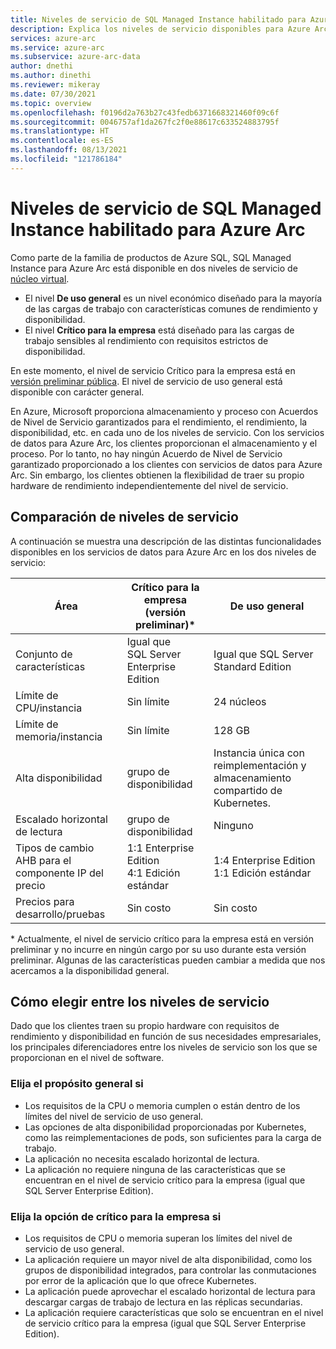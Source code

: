 ```yaml
---
title: Niveles de servicio de SQL Managed Instance habilitado para Azure Arc
description: Explica los niveles de servicio disponibles para Azure Arc las implementaciones de SQL Managed Instance habilitadas.
services: azure-arc
ms.service: azure-arc
ms.subservice: azure-arc-data
author: dnethi
ms.author: dinethi
ms.reviewer: mikeray
ms.date: 07/30/2021
ms.topic: overview
ms.openlocfilehash: f0196d2a763b27c43fedb6371668321460f09c6f
ms.sourcegitcommit: 0046757af1da267fc2f0e88617c633524883795f
ms.translationtype: HT
ms.contentlocale: es-ES
ms.lasthandoff: 08/13/2021
ms.locfileid: "121786184"
---
```

# <a name="azure-arc-enabled-sql-managed-instance-service-tiers"></a>Niveles de servicio de SQL Managed Instance habilitado para Azure Arc

Como parte de la familia de productos de Azure SQL, SQL Managed Instance para Azure Arc está disponible en dos niveles de servicio de [núcleo virtual](../../azure-sql/database/service-tiers-vcore.md).

- El nivel **De uso general** es un nivel económico diseñado para la mayoría de las cargas de trabajo con características comunes de rendimiento y disponibilidad.
- El nivel **Crítico para la empresa** está diseñado para las cargas de trabajo sensibles al rendimiento con requisitos estrictos de disponibilidad.

En este momento, el nivel de servicio Crítico para la empresa está en [versión preliminar pública](https://azure.microsoft.com/support/legal/preview-supplemental-terms/). El nivel de servicio de uso general está disponible con carácter general. 

En Azure, Microsoft proporciona almacenamiento y proceso con Acuerdos de Nivel de Servicio garantizados para el rendimiento, el rendimiento, la disponibilidad, etc. en cada uno de los niveles de servicio. Con los servicios de datos para Azure Arc, los clientes proporcionan el almacenamiento y el proceso. Por lo tanto, no hay ningún Acuerdo de Nivel de Servicio garantizado proporcionado a los clientes con servicios de datos para Azure Arc. Sin embargo, los clientes obtienen la flexibilidad de traer su propio hardware de rendimiento independientemente del nivel de servicio. 

## <a name="service-tier-comparison"></a>Comparación de niveles de servicio

A continuación se muestra una descripción de las distintas funcionalidades disponibles en los servicios de datos para Azure Arc en los dos niveles de servicio:


Área | Crítico para la empresa (versión preliminar)* | De uso general
----------|-----------------|------------------
Conjunto de características | Igual que SQL Server Enterprise Edition | Igual que SQL Server Standard Edition
Límite de CPU/instancia | Sin límite  | 24 núcleos
Límite de memoria/instancia | Sin límite | 128 GB
Alta disponibilidad | grupo de disponibilidad | Instancia única con reimplementación y almacenamiento compartido de Kubernetes.
Escalado horizontal de lectura | grupo de disponibilidad | Ninguno
Tipos de cambio AHB para el componente IP del precio | 1:1 Enterprise Edition <br> 4:1 Edición estándar | 1:4 Enterprise Edition <br> 1:1 Edición estándar 
Precios para desarrollo/pruebas | Sin costo | Sin costo

\* Actualmente, el nivel de servicio crítico para la empresa está en versión preliminar y no incurre en ningún cargo por su uso durante esta versión preliminar. Algunas de las características pueden cambiar a medida que nos acercamos a la disponibilidad general.

## <a name="how-to-choose-between-the-service-tiers"></a>Cómo elegir entre los niveles de servicio

Dado que los clientes traen su propio hardware con requisitos de rendimiento y disponibilidad en función de sus necesidades empresariales, los principales diferenciadores entre los niveles de servicio son los que se proporcionan en el nivel de software. 

### <a name="choose-general-purpose-if"></a>Elija el propósito general si

- Los requisitos de la CPU o memoria cumplen o están dentro de los límites del nivel de servicio de uso general.
- Las opciones de alta disponibilidad proporcionadas por Kubernetes, como las reimplementaciones de pods, son suficientes para la carga de trabajo.
- La aplicación no necesita escalado horizontal de lectura.
- La aplicación no requiere ninguna de las características que se encuentran en el nivel de servicio crítico para la empresa (igual que SQL Server Enterprise Edition).

### <a name="choose-business-critical-if"></a>Elija la opción de crítico para la empresa si

- Los requisitos de CPU o memoria superan los límites del nivel de servicio de uso general.
- La aplicación requiere un mayor nivel de alta disponibilidad, como los grupos de disponibilidad integrados, para controlar las conmutaciones por error de la aplicación que lo que ofrece Kubernetes. 
- La aplicación puede aprovechar el escalado horizontal de lectura para descargar cargas de trabajo de lectura en las réplicas secundarias.
- La aplicación requiere características que solo se encuentran en el nivel de servicio crítico para la empresa (igual que SQL Server Enterprise Edition).
